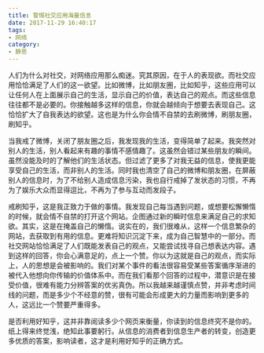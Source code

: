 ```yaml
---
title: 警惕社交应用海量信息
date: 2017-11-29 16:40:17
tags:
- 网络
category:
- 静思
---
```


人们为什么对社交，对网络应用那么痴迷。究其原因，在于人的表现欲。而社交应用恰恰满足了人们的这一欲望。比如微博，比如朋友圈，比如知乎，这些应用可以让任何人在上面展示自己的生活，显示自己的价值，表达自己的观点。而这些信息往往都不是必要的。你接触越多这样的信息，你就会越倾向于想要去表现自己。这恰恰扩大了自我表达的欲望。这也是为什么你会情不自禁的去刷微博，刷朋友圈，刷知乎。

当我戒了微博，关闭了朋友圈之后，我发现我的生活，变得简单了起来。我突然对别人的生活，别人看起来有趣的事情不感情趣了。这虽然会错过某些朋友的瞬间。虽然没能及时的了解他们的生活状态。但过滤了更多了对我无益的信息，使我更能享受自己的生活，而非别人的生活。同时我也清空了自己的微博和朋友圈，在屏蔽别人的信息时，为了不给别人造成信息污染，我也自行戒掉了发状态的习惯，不再为了娱乐大众而显得逗比，不再为了参与互动而发段子。

戒刷知乎，这是我正致力于做的事情。我发现自己每当遇到问题，或想要松懈懒惰的时候，就会情不自禁的打开这个网站。企图通过新的瞬时信息来满足自己的求知欲。其实，这是在掩盖自己的懒惰。说实在的，我们很难从，这样一个信息繁杂的网站，去获取到有用的信息。更难将知识沉淀下来，成为自己智慧中的一部分。而社交网站恰恰满足了人们既能发表自己的观点，又能尝试找寻自己想表达内容。遇到这样的回答，你会心满意足的，点上一个赞。你以为这就是自己的观点，而实际上，人的思想是会被影响的。我们对某个事件的看法很容易受某些答案循序渐进的被代入他想向你传输的价值体系中。而在我们看那个回答的过程中，潜意识是在接受价值，很难有能力分辨答案的优劣真伪。所以我越来越谨慎点赞，并非考虑时间线的问题，而是多少个不经意的赞，很有可能会形成更大的力量而影响到更多的人，这远比一个赞要严重得多。

是否利用好知乎，这并非靠阅读多少个网页来衡量，你读到的信息终究不是你的。纸上得来终觉浅，绝知此事要躬行。从信息的消费者到信息生产者的转变，创造更多优质的答案，影响读者，这才是利用好知乎的正确方式。